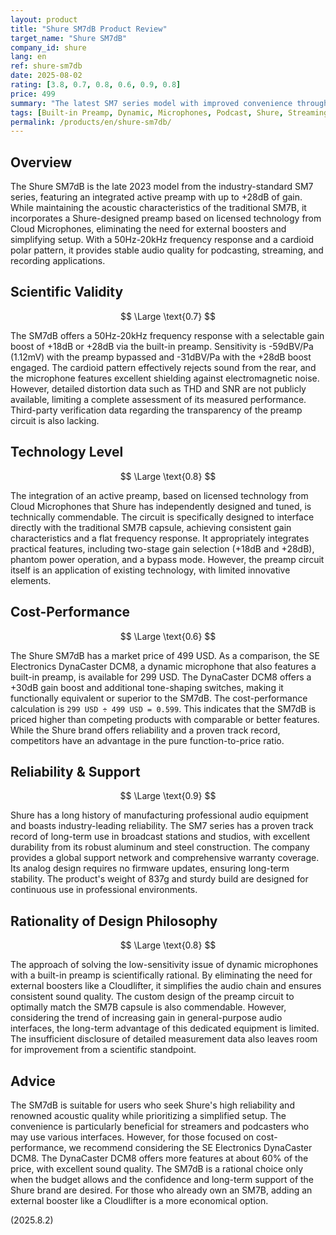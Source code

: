 ```yaml
---
layout: product
title: "Shure SM7dB Product Review"
target_name: "Shure SM7dB"
company_id: shure
lang: en
ref: shure-sm7db
date: 2025-08-02
rating: [3.8, 0.7, 0.8, 0.6, 0.9, 0.8]
price: 499
summary: "The latest SM7 series model with improved convenience through a built-in active preamp. Features a high technical level and reliability, but lags behind competitors in cost-performance."
tags: [Built-in Preamp, Dynamic, Microphones, Podcast, Shure, Streaming]
permalink: /products/en/shure-sm7db/
---
```

## Overview

The Shure SM7dB is the late 2023 model from the industry-standard SM7 series, featuring an integrated active preamp with up to +28dB of gain. While maintaining the acoustic characteristics of the traditional SM7B, it incorporates a Shure-designed preamp based on licensed technology from Cloud Microphones, eliminating the need for external boosters and simplifying setup. With a 50Hz-20kHz frequency response and a cardioid polar pattern, it provides stable audio quality for podcasting, streaming, and recording applications.

## Scientific Validity

$$ \Large \text{0.7} $$

The SM7dB offers a 50Hz-20kHz frequency response with a selectable gain boost of +18dB or +28dB via the built-in preamp. Sensitivity is -59dBV/Pa (1.12mV) with the preamp bypassed and -31dBV/Pa with the +28dB boost engaged. The cardioid pattern effectively rejects sound from the rear, and the microphone features excellent shielding against electromagnetic noise. However, detailed distortion data such as THD and SNR are not publicly available, limiting a complete assessment of its measured performance. Third-party verification data regarding the transparency of the preamp circuit is also lacking.

## Technology Level

$$ \Large \text{0.8} $$

The integration of an active preamp, based on licensed technology from Cloud Microphones that Shure has independently designed and tuned, is technically commendable. The circuit is specifically designed to interface directly with the traditional SM7B capsule, achieving consistent gain characteristics and a flat frequency response. It appropriately integrates practical features, including two-stage gain selection (+18dB and +28dB), phantom power operation, and a bypass mode. However, the preamp circuit itself is an application of existing technology, with limited innovative elements.

## Cost-Performance

$$ \Large \text{0.6} $$

The Shure SM7dB has a market price of 499 USD. As a comparison, the SE Electronics DynaCaster DCM8, a dynamic microphone that also features a built-in preamp, is available for 299 USD. The DynaCaster DCM8 offers a +30dB gain boost and additional tone-shaping switches, making it functionally equivalent or superior to the SM7dB. The cost-performance calculation is `299 USD ÷ 499 USD = 0.599`. This indicates that the SM7dB is priced higher than competing products with comparable or better features. While the Shure brand offers reliability and a proven track record, competitors have an advantage in the pure function-to-price ratio.

## Reliability & Support

$$ \Large \text{0.9} $$

Shure has a long history of manufacturing professional audio equipment and boasts industry-leading reliability. The SM7 series has a proven track record of long-term use in broadcast stations and studios, with excellent durability from its robust aluminum and steel construction. The company provides a global support network and comprehensive warranty coverage. Its analog design requires no firmware updates, ensuring long-term stability. The product's weight of 837g and sturdy build are designed for continuous use in professional environments.

## Rationality of Design Philosophy

$$ \Large \text{0.8} $$

The approach of solving the low-sensitivity issue of dynamic microphones with a built-in preamp is scientifically rational. By eliminating the need for external boosters like a Cloudlifter, it simplifies the audio chain and ensures consistent sound quality. The custom design of the preamp circuit to optimally match the SM7B capsule is also commendable. However, considering the trend of increasing gain in general-purpose audio interfaces, the long-term advantage of this dedicated equipment is limited. The insufficient disclosure of detailed measurement data also leaves room for improvement from a scientific standpoint.

## Advice

The SM7dB is suitable for users who seek Shure's high reliability and renowned acoustic quality while prioritizing a simplified setup. The convenience is particularly beneficial for streamers and podcasters who may use various interfaces. However, for those focused on cost-performance, we recommend considering the SE Electronics DynaCaster DCM8. The DynaCaster DCM8 offers more features at about 60% of the price, with excellent sound quality. The SM7dB is a rational choice only when the budget allows and the confidence and long-term support of the Shure brand are desired. For those who already own an SM7B, adding an external booster like a Cloudlifter is a more economical option.

(2025.8.2)
